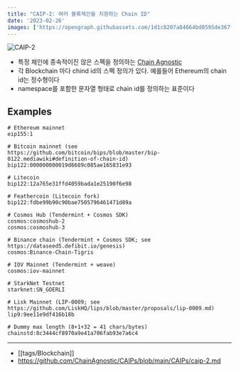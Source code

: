 ```yaml
---
title: "CAIP-2: 여러 블록체인을 지원하는 Chain ID"
date: '2023-02-26'
images: ['https://opengraph.githubassets.com/1d1c8207a84664bd0595de367fe9b1f5389102001fb49a2823f8d83e6febef42/ChainAgnostic/CAIPs/issues/5']
---
```

![CAIP-2](https://opengraph.githubassets.com/1d1c8207a84664bd0595de367fe9b1f5389102001fb49a2823f8d83e6febef42/ChainAgnostic/CAIPs/issues/5)

- 특정 체인에 종속적이진 않은 스펙을 정의하는 [Chain Agnostic](https://chainagnostic.org/)
- 각 Blockchain 마다 chind id의 스펙 정의가 있다. 예를들어 Ethereum의 chain id는 정수형이다
- namespace를 포함한 문자열 형태로 chain id를 정의하는 표준이다

## Examples

```
# Ethereum mainnet
eip155:1

# Bitcoin mainnet (see https://github.com/bitcoin/bips/blob/master/bip-0122.mediawiki#definition-of-chain-id)
bip122:000000000019d6689c085ae165831e93

# Litecoin
bip122:12a765e31ffd4059bada1e25190f6e98

# Feathercoin (Litecoin fork)
bip122:fdbe99b90c90bae7505796461471d89a

# Cosmos Hub (Tendermint + Cosmos SDK)
cosmos:cosmoshub-2
cosmos:cosmoshub-3

# Binance chain (Tendermint + Cosmos SDK; see https://dataseed5.defibit.io/genesis)
cosmos:Binance-Chain-Tigris

# IOV Mainnet (Tendermint + weave)
cosmos:iov-mainnet

# StarkNet Testnet
starknet:SN_GOERLI

# Lisk Mainnet (LIP-0009; see https://github.com/LiskHQ/lips/blob/master/proposals/lip-0009.md)
lip9:9ee11e9df416b18b

# Dummy max length (8+1+32 = 41 chars/bytes)
chainstd:8c3444cf8970a9e41a706fab93e7a6c4
```

---
- [[tags/Blockchain]]
- <https://github.com/ChainAgnostic/CAIPs/blob/main/CAIPs/caip-2.md>
